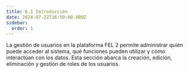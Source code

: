 ```yaml
---
title: 6.1 Introducción
date: 2024-07-22T16:50:00.000Z
sidebar:
  order: 1
---
```

La gestión de usuarios en la plataforma FEL 2 permite administrar quién puede acceder al sistema, qué funciones pueden utilizar y cómo interactúan con los datos. Esta sección abarca la creación, edición, eliminación y gestión de roles de los usuarios.
